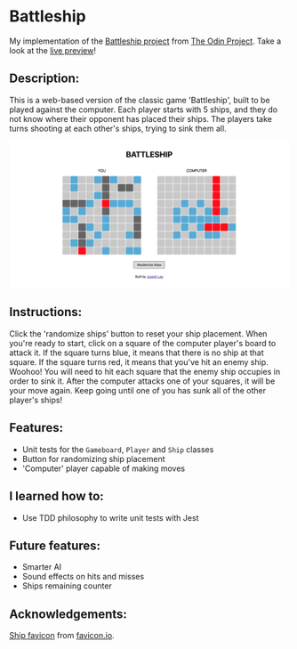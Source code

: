 # Battleship

My implementation of the [Battleship project](https://www.theodinproject.com/lessons/node-path-javascript-battleship) from [The Odin Project](https://www.theodinproject.com/). Take a look at the [live preview](https://jooo-lee.github.io/battleship/)!

## Description:

This is a web-based version of the classic game 'Battleship', built to be played against the computer. Each player starts with 5 ships, and they do not know where their opponent has placed their ships. The players take turns shooting at each other's ships, trying to sink them all.

![Demo image](./demo-img.png)

## Instructions:

Click the 'randomize ships' button to reset your ship placement. When you're ready to start, click on a square of the computer player's board to attack it. If the square turns blue, it means that there is no ship at that square. If the square turns red, it means that you've hit an enemy ship. Woohoo! You will need to hit each square that the enemy ship occupies in order to sink it. After the computer attacks one of your squares, it will be your move again. Keep going until one of you has sunk all of the other player's ships!

## Features:

-   Unit tests for the `Gameboard`, `Player` and `Ship` classes
-   Button for randomizing ship placement
-   'Computer' player capable of making moves

## I learned how to:

-   Use TDD philosophy to write unit tests with Jest

## Future features:

-   Smarter AI
-   Sound effects on hits and misses
-   Ships remaining counter

## Acknowledgements:

[Ship favicon](https://favicon.io/emoji-favicons/ship) from [favicon.io](https://favicon.io/).
